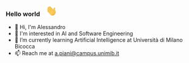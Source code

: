 ### Hello world  &ensp;  <img src="https://github.com/Alessandro297/Alessandro297/blob/main/wave.gif" width="29" height="29" />

- 👋 Hi, I'm Alessandro
- 👀 I'm interested in AI and Software Engineering
- 🌱 I’m currently learning Artificial Intelligence at Università di Milano Bicocca
- 📫 Reach me at a.piani@campus.unimib.it
<!--
**Alessandro297/Alessandro297** is a ✨ _special_ ✨ repository because its `README.md` (this file) appears on your GitHub profile.

Here are some ideas to get you started:

- 🔭 I’m currently working on ...
- 👯 I’m looking to collaborate on ...
- 💬 Ask me about ...
- 😄 Pronouns: ...
- ⚡ Fun fact: ...
-->

